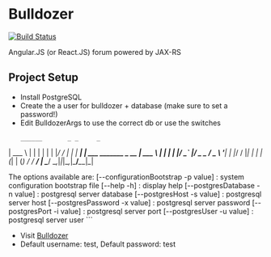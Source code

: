 # Bulldozer
[![Build Status](https://travis-ci.org/jMaddrell/Bulldozer.svg)](https://travis-ci.org/jMaddrell/Bulldozer)

Angular.JS (or React.JS) forum powered by JAX-RS

## Project Setup

- Install PostgreSQL
- Create the a user for bulldozer + database (make sure to set a password!)
- Edit BulldozerArgs to use the correct db or use the switches
  ```
  ______       _ _     _
| ___ \     | | |   | |
| |_/ /_   _| | | __| | ___ _______ _ __
| ___ \ | | | | |/ _` |/ _ \_  / _ \ '__|
| |_/ / |_| | | | (_| | (_) / /  __/ |
\____/ \__,_|_|_|\__,_|\___/___\___|_|


The options available are:
	[--configurationBootstrap -p value] : system configuration bootstrap file
	[--help -h] : display help
	[--postgresDatabase -n value] : postgresql server database
	[--postgresHost -s value] : postgresql server host
	[--postgresPassword -x value] : postgresql server password
	[--postgresPort -i value] : postgresql server port
	[--postgresUser -u value] : postgresql server user
	```

- Visit [Bulldozer](http://127.0.0.1:8080/ "Bulldozer")
- Default username: test, Default password: test

